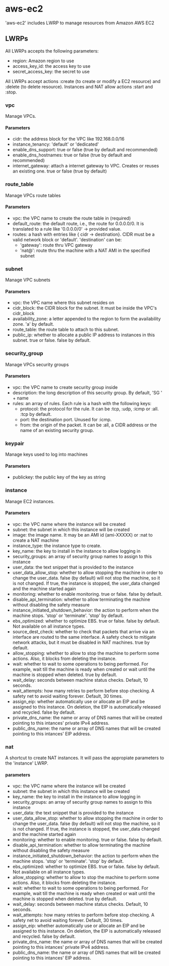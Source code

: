 # aws-ec2

'aws-ec2' includes LWRP to manage resources from Amazon AWS EC2

## LWRPs

All LWRPs accepts the following parameters:

* region: Amazon region to use
* access_key_id: the access key to use
* secret_access_key: the secret to use

All LWRPs accept actions :create (to create or modify a EC2 resource) and :delete (to delete resource).
Instances and NAT allow actions :start and :stop.


### vpc

Manage VPCs.

#### Parameters

* cidr: the address block for the VPC like 192.168.0.0/16
* instance_tenancy: 'default' or 'dedicated'
* enable_dns_support: true or false (true by default and recommended)
* enable_dns_hostnames: true or false (true by default and recommended)
* internet_gateway: attach a internet gateway to VPC. Creates or reuses an existing
one. true or false (true by default)

### route_table

Manage VPCs route tables

#### Parameters

* vpc: the VPC name to create the route table in (required)
* default_route: the default route, i.e., the route for 0.0.0.0/0. It is 
translated to a rule like '0.0.0.0/0' -> provided value.
* routes: a hash with entries like { cidr -> destination}. CIDR must be a valid
network block or 'default'. 'destination' can be:
  * 'gateway': route thru VPC gateway
  * 'nat@<subnet>': route thru the machine with a NAT AMI in the specified subnet

### subnet

Manage VPC subnets

#### Parameters

* vpc: the VPC name where this subnet resides on
* cidr_block: the CIDR block for the subnet. It must be inside the VPC's cidr_block
* availability_zone: a letter appended to the region to form the availability zone. 'a' by default.
* route_table: the route table to attach to this subnet.
* public_ip: whether to allocate a public IP address to instances in this subnet. true or false. false by default.

### security_group

Manage VPCs security groups

#### Parameters

* vpc: the VPC name to create security group inside
* description: the long description of this security group. By default, 'SG ' + name
* rules: an array of rules. Each rule is a hash with the following keys:
  * protocol: the protocol for the rule. It can be :tcp, :udp, :icmp or :all. :tcp by default.
  * port: the destination port. Unused for :icmp.
  * from: the origin of the packet. It can be :all, a CIDR address or the name of an existing security group.

### keypair

Manage keys used to log into machines

#### Parameters

* publickey: the public key of the key as string

### instance

Manage EC2 instances. 

#### Parameters

* vpc: the VPC name where the instance will be created
* subnet: the subnet in which this instance will be created
* image: the image name. It may be an AMI id (ami-XXXXX) or :nat to create a NAT machine
* instance_type: the instance type to create.
* key_name: the key to install in the instance to allow logging in
* security_groups: an array of security group names to assign to this instance
* user_data: the text snippet that is provided to the instance
* user_data_allow_stop: whether to allow stopping the machine in order to change the user_data. false (by default)
will not stop the machine, so it is not changed. If true, the instance is stopped, the user_data changed and
the machine started again
* monitoring: whether to enable monitoring. true or false. false by default.
* disable_api_termination: whether to allow terminating the machine without disabling the safety measure
* instance_initiated_shutdown_behavior: the action to perform when the machine stops. 'stop' or 'terminate'. 'stop' by default.
* ebs_optimized: whether to optimize EBS. true or false. false by default. Not available on all instance types.
* source_dest_check: whether to check that packets that arrive via an interface are routed to the same interface. 
A safety check to mitigate network attacks, but it must be disabled in NAT machines. true by default.
* allow_stopping: whether to allow to stop the machine to perform some actions. Also, it blocks from deleting the instance.
* wait: whether to wait to some operations to being performed. For example, wait till the machine is ready when created or
wait until the machine is stopped when deleted. true by default.
* wait_delay: seconds between machine status checks. Default, 10 seconds.
* wait_attempts: how many retries to perform before stop checking. A safety net to avoid waiting forever. Default, 30 times.
* assign_eip: whether automatically use or allocate an EIP and be assigned to this instance. On deletion, the EIP
is automatically released and recycled. false by default.
* private_dns_name: the name or array of DNS names that will be created pointing to this intances' private IPv4 address.
* public_dns_name: the name or array of DNS names that will be created pointing to this intances' EIP address.

### nat

A shortcut to create NAT instances. It will pass the appropiate parameters to the 'instance' LWRP.

#### parameters

* vpc: the VPC name where the instance will be created
* subnet: the subnet in which this instance will be created
* key_name: the key to install in the instance to allow logging in
* security_groups: an array of security group names to assign to this instance
* user_data: the text snippet that is provided to the instance
* user_data_allow_stop: whether to allow stopping the machine in order to change the user_data. false (by default)
will not stop the machine, so it is not changed. If true, the instance is stopped, the user_data changed and
the machine started again
* monitoring: whether to enable monitoring. true or false. false by default.
* disable_api_termination: whether to allow terminating the machine without disabling the safety measure
* instance_initiated_shutdown_behavior: the action to perform when the machine stops. 'stop' or 'terminate'. 'stop' by default.
* ebs_optimized: whether to optimize EBS. true or false. false by default. Not available on all instance types.
* allow_stopping: whether to allow to stop the machine to perform some actions. Also, it blocks from deleting the instance.
* wait: whether to wait to some operations to being performed. For example, wait till the machine is ready when created or
wait until the machine is stopped when deleted. true by default.
* wait_delay: seconds between machine status checks. Default, 10 seconds.
* wait_attempts: how many retries to perform before stop checking. A safety net to avoid waiting forever. Default, 30 times.
* assign_eip: whether automatically use or allocate an EIP and be assigned to this instance. On deletion, the EIP
is automatically released and recycled. false by default.
* private_dns_name: the name or array of DNS names that will be created pointing to this intances' private IPv4 address.
* public_dns_name: the name or array of DNS names that will be created pointing to this intances' EIP address.
